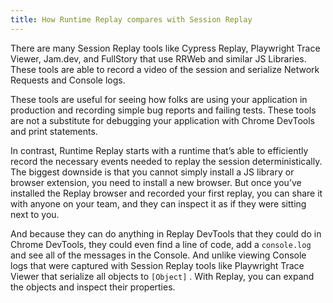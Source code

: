 ```yaml
---
title: How Runtime Replay compares with Session Replay
---
```


There are many Session Replay tools like Cypress Replay, Playwright Trace Viewer, Jam.dev, and FullStory that use RRWeb and similar JS Libraries. These tools are able to record a video of the session and serialize Network Requests and Console logs.

These tools are useful for seeing how folks are using your application in production and recording simple bug reports and failing tests. These tools are not a substitute for debugging your application with Chrome DevTools and print statements.

In contrast, Runtime Replay starts with a runtime that’s able to efficiently record the necessary events needed to replay the session deterministically. The biggest downside is that you cannot simply install a JS library or browser extension, you need to install a new browser. But once you’ve installed the Replay browser and recorded your first replay, you can share it with anyone on your team, and they can inspect it as if they were sitting next to you.

And because they can do anything in Replay DevTools that they could do in Chrome DevTools, they could even find a line of code, add a `console.log` and see all of the messages in the Console. And unlike viewing Console logs that were captured with Session Replay tools like Playwright Trace Viewer that serialize all objects to `[Object]` . With Replay, you can expand the objects and inspect their properties.
